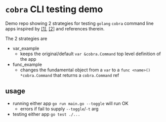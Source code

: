# `cobra` CLI testing demo

Demo repo showing 2 strategies for testing `golang` `cobra` command line apps
inspired by
[[1]](https://gianarb.it/blog/golang-mockmania-cli-command-with-cobra),
[[2]](https://github.com/spf13/cobra/issues/770)
and references therein.

The 2 strategies are

- var_example
    - keeps the original/default `var &cobra.Command` top level definition of the app
- func_example
    - changes the fundamental object from a `var` to a `func <name>() *cobra.Command` that returns a `cobra.Command` ref

## usage

- running either app `go run main.go --toggle` will run OK
    - errors if fail to supply `--toggle`/`-t` arg
- testing either app `go test ./...`
